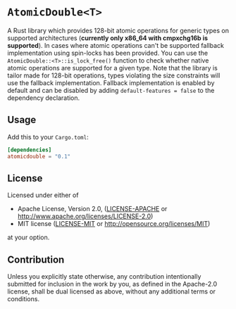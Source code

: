 # `AtomicDouble<T>`
A Rust library which provides 128-bit atomic operations for generic types on supported architectures (**currently only x86_64 with cmpxchg16b is supported**).
In cases where atomic operations can't be supported fallback implementation using spin-locks has been provided. You can use the `AtomicDouble::<T>::is_lock_free()` function to check whether native atomic operations are supported for a given type.
Note that the library is tailor made for 128-bit operations, types violating the size constraints will use the fallback implementation.
Fallback implementation is enabled by default and can be disabled by adding `default-features = false` to the dependency declaration.

## Usage
Add this to your `Cargo.toml`:
```toml
[dependencies]
atomicdouble = "0.1"
```

## License

Licensed under either of

 * Apache License, Version 2.0, ([LICENSE-APACHE](LICENSE-APACHE) or http://www.apache.org/licenses/LICENSE-2.0)
 * MIT license ([LICENSE-MIT](LICENSE-MIT) or http://opensource.org/licenses/MIT)

at your option.

## Contribution

Unless you explicitly state otherwise, any contribution intentionally submitted
for inclusion in the work by you, as defined in the Apache-2.0 license, shall be dual licensed as above, without any
additional terms or conditions.
